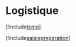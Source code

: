 # Logistique

[!include[temp](index.autogen.md)]

[!include[saisiepreparation](index.saisiepreparation.autogen.md)]

